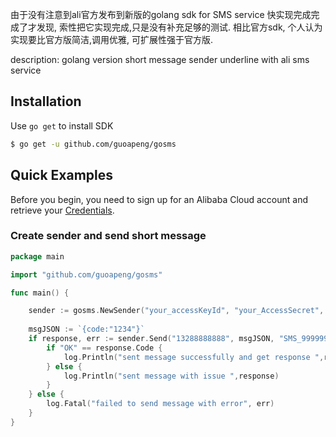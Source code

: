 由于没有注意到ali官方发布到新版的golang sdk for SMS service
快实现完成完成了才发现, 索性把它实现完成,只是没有补充足够的测试.
相比官方sdk, 个人认为实现要比官方版简洁,调用优雅, 可扩展性强于官方版.

description:
golang version short message sender underline with ali sms service

## Installation
Use `go get` to install SDK

```sh
$ go get -u github.com/guoapeng/gosms
```

## Quick Examples
Before you begin, you need to sign up for an Alibaba Cloud account and retrieve your [Credentials](https://usercenter.console.aliyun.com/#/manage/ak).

### Create sender and send short message
```go
package main

import "github.com/guoapeng/gosms"

func main() {

	sender := gosms.NewSender("your_accessKeyId", "your_AccessSecret", "your_SignName")
    
	msgJSON := `{code:"1234"}`           
	if response, err := sender.Send("13288888888", msgJSON, "SMS_9999999"); err ==nil {  // SMS_9999999 is message template id defined in aliyun's sms service
		if "OK" == response.Code {
			log.Println("sent message successfully and get response ",response)
		} else {
			log.Println("sent message with issue ",response)
		}
	} else {
		log.Fatal("failed to send message with error", err)
	}
}
```